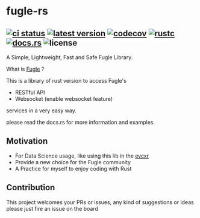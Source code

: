 # fugle-rs
[![ci status](https://github.com/tommady/fugle-rs/actions/workflows/rust.yml/badge.svg)](https://github.com/tommady/fugle-rs/actions)
[![latest version](https://img.shields.io/crates/v/fugle)](https://crates.io/crates/fugle)
[![codecov](https://codecov.io/gh/tommady/fugle-rs/branch/master/graph/badge.svg)](https://codecov.io/gh/tommady/fugle-rs)
[![rustc](https://img.shields.io/badge/rustc-1.56+-blue?style=flat&logo=rust)](https://www.rust-lang.org)
[![docs.rs](https://docs.rs/fugle/badge.svg)](https://docs.rs/fugle)
![license](https://img.shields.io/crates/l/fugle)
---

A Simple, Lightweight, Fast and Safe Fugle Library.

What is [Fugle][fugledevweb] ?

This is a library of rust version to access Fugle's

* RESTful API
* Websocket (enable websocket feature)

services in a very easy way.

please read the docs.rs for more information and examples.

[fugledevweb]: https://developer.fugle.tw

## Motivation
* For Data Science usage, like using this lib in the [evcxr](https://github.com/google/evcxr) 
* Provide a new choice for the Fugle community
* A Practice for myself to enjoy coding with Rust

## Contribution
This project welcomes your PRs or issues, any kind of suggestions or ideas please just fire an issue on the board
